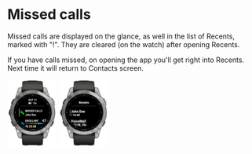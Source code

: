 # Missed calls

Missed calls are displayed on the glance, as well in the list of Recents, marked with "!". They are cleared (on the watch) after opening Recents.

If you have calls missed, on opening the app you'll get right into Recents. Next time it will return to Contacts screen.

<img src="../WatchApp/extras/Connect-IQ-Store/Screenshots/Cropped/fenix7-Glance-Missed-Call.jpg" alt="fenix7-Glance-Missed-Call" width="20%" /> <img src="../WatchApp/extras/Connect-IQ-Store/Screenshots/Cropped/fenix7-Missed-Calls-In-Recents.jpg" alt="fenix7-Recents" width="20%" /> 


